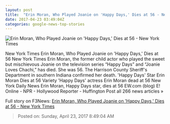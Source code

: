 ```yaml
---
layout: post
title:  "Erin Moran, Who Played Joanie on 'Happy Days,' Dies at 56 - New York Times"
date: 2017-04-23 03:49:04Z
categories: google-news-top-stories
---
```


![Erin Moran, Who Played Joanie on 'Happy Days,' Dies at 56 - New York Times](https://static01.nyt.com/images/2017/04/23/obituaries/23xp-moran/23xp-moran-facebookJumbo.jpg)

New York Times Erin Moran, Who Played Joanie on 'Happy Days,' Dies at 56 New York Times Erin Moran, the former child actor who played the sweet but mischievous Joanie on the television series “Happy Days” and “Joanie Loves Chachi,” has died. She was 56. The Harrison County Sheriff's Department in southern Indiana confirmed her death. 'Happy Days' Star Erin Moran Dies at 56 Variety 'Happy Days' actress Erin Moran dead at 56 New York Daily News Erin Moran, Happy Days star, dies at 56 EW.com (blog) E! Online - NPR - Hollywood Reporter - Huffington Post all 266 news articles »


Full story on F3News: [Erin Moran, Who Played Joanie on 'Happy Days,' Dies at 56 - New York Times](http://www.f3nws.com/n/YNhHSB)

> Posted on: Sunday, April 23, 2017 8:49:04 AM
